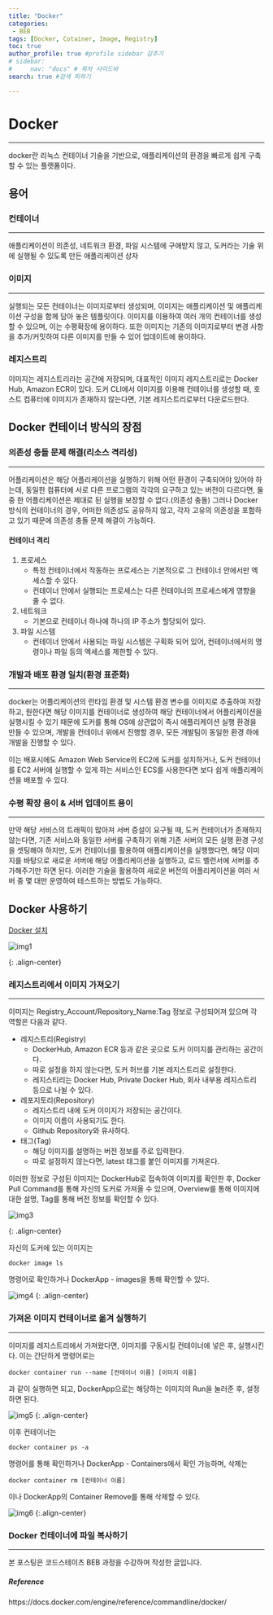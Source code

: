 ```yaml
---
title: "Docker"
categories:
 - BEB
tags: [Docker, Cotainer, Image, Registry] 
toc: true
author_profile: true #profile sidebar 감추기
# sidebar:
#     nav: "docs" # 목차 사이드바
search: true #검색 피하기

---
```


# Docker

-------------

docker란 리눅스 컨테이너 기술을 기반으로, 애플리케이션의 환경을 빠르게 쉽게 구축할 수 있는 플랫폼이다.



## 용어



### 컨테이너

-------

애플리케이션이 의존성, 네트워크 환경, 파일 시스템에 구애받지 않고, 도커라는 기술 위에 실행될 수 있도록 만든 애플리케이션 상자



### 이미지

----------

실행되는 모든 컨테이너는 이미지로부터 생성되며, 이미지는 애플리케이션 및 애플리케이션 구성을 함께 담아 놓은 템플릿이다. 이미지를 이용하여 여러 개의 컨테이너를 생성할 수 있으며, 이는 수평확장에 용이하다. 또한 이미지는 기존의 이미지로부터 변경 사항을 추가/커밋하여 다른 이미지를 만들 수 있어 업데이트에 용이하다.



### 레지스트리

이미지는 레지스트리라는 공간에 저장되며, 대표적인 이미지 레지스트리로는 Docker Hub, Amazon ECR이 있다. 도커 CLI에서 이미지를 이용해 컨테이너를 생성할 때, 호스트 컴퓨터에 이미지가 존재하지 않는다면, 기본 레지스트리로부터 다운로드한다.



## Docker 컨테이너 방식의 장점



### 의존성 충돌 문제 해결(리소스 격리성)

------------

어플리케이션은 해당 어플리케이션을 실행하기 위해 어떤 환경이 구축되어야 있어야 하는데, 동일한 컴퓨터에 서로 다른 프로그램의 각각의 요구하고 있는 버전이 다르다면, 둘 중 한 어플리케이션은 제대로 된 실행을 보장할 수 없다.(의존성 충돌) 그러나 Docker 방식의 컨테이너의 경우, 어떠한 의존성도 공유하지 않고, 각자 고유의 의존성을 포함하고 있기 때문에 의존성 충돌 문제 해결이 가능하다.



#### 컨테이너 격리

1. 프로세스
   - 특정 컨테이너에서 작동하는 프로세스는 기본적으로 그 컨테이너 안에서만 엑세스할 수 있다.
   - 컨테이너 안에서 실행되는 프로세스는 다른 컨테이너의 프로세스에게 영향을 줄 수 없다.
2. 네트워크
   - 기본으로 컨테이너 하나에 하나의 IP 주소가 할당되어 있다.
3. 파일 시스템
   - 컨테이너 안에서 사용되는 파일 시스템은 구획화 되어 있어, 컨테이너에서의 명령이나 파일 등의 엑세스를 제한할 수 있다.



### 개발과 배포 환경 일치(환경 표준화)

--------

docker는 어플리케이션의 런타임 환경 및 시스템 환경 변수를 이미지로 추출하여 저장하고, 원한다면 해당 이미지를 컨테이너로 생성하여 해당 컨테이너에서 어플리케이션을 실행시킬 수 있기 때문에 도커를 통해 OS에 상관없이 즉시 애플리케이션 실행 환경을 만들 수 있으며, 개발을 컨테이너 위에서 진행할 경우, 모든 개발팀이 동일한 환경 하에 개발을 진행할 수 있다.

이는 배포시에도 Amazon Web Service의 EC2에 도커를 설치하거나, 도커 컨테이너를 EC2 서버에 실행할 수 있게 하는 서비스인 ECS를 사용한다면 보다 쉽게 애플리케이션을 배포할 수 있다.



### 수평 확장 용이 & 서버 업데이트 용이

-----------

만약 해당 서비스의 트래픽이 많아져 서버 증설이 요구될 때, 도커 컨테이너가 존재하지 않는다면, 기존 서비스와 동일한 서버를 구축하기 위해 기존 서버의 모든 실행 환경 구성을 셋팅해야 하지만, 도커 컨테이너를 활용하여 애플리케이션을 실행했다면, 해당 이미지를 바탕으로 새로운 서버에 해당 어플리케이션을 실행하고, 로드 벨런서에 서버를 추가해주기만 하면 된다. 이러한 기술을 활용하여 새로운 버전의 어플리케이션을 여러 서버 중 몇 대만 운영하여 테스트하는 방법도 가능하다.



## Docker 사용하기

[Docker 설치](https://docs.docker.com/desktop/install/mac-install/)

![img1](../../images/2022-08-19-docker/img1.png)

{: .align-center}



### 레지스트리에서 이미지 가져오기

-------

이미지는 Registry_Account/Repository_Name:Tag 정보로 구성되어져 있으며 각 역할은 다음과 같다.

- 레지스트리(Registry)
  - DockerHub, Amazon ECR 등과 같은 곳으로 도커 이미지를 관리하는 공간이다.
  - 따로 설정을 하지 않는다면, 도커 허브를 기본 레지스트리로 설정한다.
  - 레지스티리는 Docker Hub, Private Docker Hub, 회사 내부용 레지스트리 등으로 나뉠 수 있다.
- 레포지토리(Repository)
  - 레지스트리 내에 도커 이미지가 저장되는 공간이다.
  - 이미지 이름이 사용되기도 한다.
  - Github Repository와 유사하다.
- 태그(Tag)
  - 해당 이미지를 설명하는 버전 정보를 주로 입력한다.
  - 따로 설정하지 않는다면, latest 태그를 붙인 이미지를 가져온다.



이러한 정보로 구성된 이미지는 DockerHub로 접속하여 이미지를 확인한 후, Docker Pull Command를 통해 자신의 도커로 가져올 수 있으며, Overview를 통해 이미지에 대한 설명, Tag를 통해 버전 정보를 확인할 수 있다.

![img3](../../images/2022-08-19-docker/img3.png)

{: .align-center}



자신의 도커에 있는 이미지는 

```shell
docker image ls
```

명령어로 확인하거나 DockerApp - images을 통해 확인할 수 있다.

![img4](../../images/2022-08-19-docker/img4-1089367.png) {: .align-center}



### 가져온 이미지 컨테이너로 옮겨 실행하기

--------

이미지를 레지스트리에서 가져왔다면, 이미지를 구동시킬 컨테이너에 넣은 후, 실행시킨다. 이는 간단하게 명령어로는 

```shell
docker container run --name [컨테이너 이름] [이미지 이름]
```

과 같이 실행하면 되고, DockerApp으로는 해당하는 이미지의 Run을 눌러준 후, 설정하면 된다.

![img5](../../images/2022-08-19-docker/img5.png) {: .align-center}



이후 컨테이너는 

```shell
docker container ps -a
```

명령어를 통해 확인하거나 DockerApp - Containers에서 확인 가능하며, 삭제는

```shell
docker container rm [컨테이너 이름]
```

이나 DockerApp의 Container Remove를 통해 삭제할 수 있다.

![img6](../../images/2022-08-19-docker/img6.png) {:.align-center}



### Docker 컨테이너에 파일 복사하기

------





<div class="notice">
  <p>본 포스팅은 코드스테이츠 BEB 과정을 수강하며 작성한 글입니다.</p>
  <h5>Reference</h5>  	      		<a>https://docs.docker.com/engine/reference/commandline/docker/</a>
  <br>
</div>



